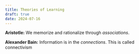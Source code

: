 ```yaml
---
title: Theories of Learning
draft: true
date: 2024-07-16
---
```


**Aristotle:** We memorize and rationalize through *associations*.

**Alexander Bain:** Information is in the *connections*. This is called connectivism 